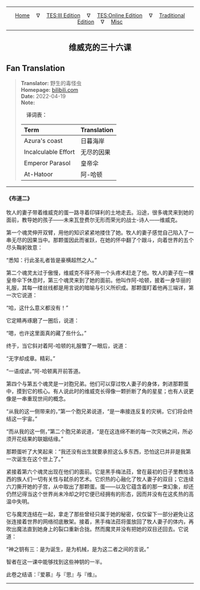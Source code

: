 
---

<!-- Jekyll Page Links -->

<center>
<a href="../../../../../../index.html">Home</a>
&emsp;&nabla;&emsp;
<a href="../../../../../index-tes3.html">TES:III Edition</a>
&emsp;&nabla;&emsp;
<a href="../../../../../index-teso.html">TES:Online Edition</a>
&emsp;&nabla;&emsp;
<a href="../../../../../index-traditional.html">Traditional Edition</a>
&emsp;&nabla;&emsp;
<a href="../../../../../index-misc.html">Misc</a>
</center>

<!-- Markdown Body Below: -->

---

<center>
<h2><span style="font-family:SimSun">维威克的三十六课</span></h2>
</center>

## Fan Translation

> __Translator:__ 野生的毒怪虫\
> __Homepage:__ [bilibili.com][1]\
> __Date:__ 2022-04-19\
> __Note:__
>
> &emsp;__译词表：__
>
> | Term                               | Translation |
> |:-----------------------------------|:------------|
> | Azura's coast                      | 日暮海岸 |
> | Incalculable Effort                | 无尽的因果 |
> | Emperor Parasol                    | 皇帝伞 |
> | At-Hatoor                          | 阿-哈顿 |

[1]: https://www.bilibili.com/read/cv16219581/

---

#### 《布道二》

牧人的妻子带着维威克的蛋一路寻着印铎利的土地走去。沿途，很多魂灵来到她的面前，教导她的孩子——未来瓦登费尔无形而荣光的战士-诗人——维威克。

第一个魂灵伸开双臂，用他的知识紧紧地搂住了她。牧人的妻子感觉自己陷入了一串无尽的因果当中。那颗蛋因此而雀跃，在她的怀中翻了个跟斗，向着世界的五个尽头鞠躬致意：

“悉知：行此圣礼者皆是豪横超然之人。”

第二个魂灵太过于傲慢，维威克不得不用一个头疼术赶走了他。牧人的妻子在一棵皇帝伞下休息时，第三个魂灵来到了她的面前。他叫作阿-哈顿，披着一身华丽的礼服，其每一缕丝线都是用言说的暗喻与引义所织成。那颗蛋盯着他再三端详，第一次它说道：

“哈，这什么意义都没有！”

它定睛再琢磨了一圈后，说道：

“嗯，也许这里面真的藏了些什么。”

终于，当它斜对着阿-哈顿的礼服瞥了一眼后，说道：

“无字却成章。精彩。”

“一语成谚。”阿-哈顿离开前答道。

第四个与第五个魂灵是一对胞兄弟。他们可以穿过牧人妻子的身体，刺进那颗蛋中，摸到它的核心。有人说此时的维威克长得像一颗折断了角的星星；也有人说更像是一串重现世间的概念。

“从我的这一侧带来的，”第一个胞兄弟说道，“是一串接连反复的灾祸，它们将会终结这一宇宙。”

“而从我的这一侧，”第二个胞兄弟说道，“是在这连绵不断的每一次灾祸之间，所必须开花结果的联姻结缘。”

那颗蛋听了大笑起来：“我还没有出生就要承担这么多东西，恐怕这已并非是我第一次诞生在这个世上了。”

紧接着第六个魂灵出现在他们的面前。它是黑手梅法菈，曾在最初的日子里教给洛西的族人们一切有关性与弑杀的艺术。它炽热的心融化了牧人妻子的双目；它连续六刀撕开她的子宫，从中取出了那颗蛋。蛋——以及它蕴含着的那一束幻象，却还仍然记得当这个世界尚未冷却之时它便已经拥有的形态，因而并没有在这炙热的高温中失明。

它与魔灵连结在一起，拿走了那些曾经只属于她的秘密，仅仅留下一部分避免让这张连接着世界的网络彻底散架。接着，黑手梅法菈将蛋放回了牧人妻子的体内，再吹出魔法直到她身上的裂口重新合拢。然而魔灵并没有把她的双目还回去。它说道：

“神之钥有三：是为诞生，是为机械，是为这二者之间的言说。”

智者在这一课中能够找到这些神钥的一半。

此卷之结语：『爱慕』与『思』与『维』。

---
